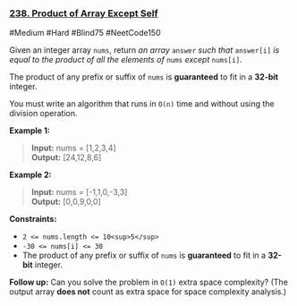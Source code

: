 ### [238. Product of Array Except Self](https://leetcode.com/problems/product-of-array-except-self/)

#Medium #Hard #Blind75 #NeetCode150

Given an integer array `nums`, return _an array_ `answer` _such that_ `answer[i]` _is equal to the product of all the elements of_ `nums` _except_ `nums[i]`.

The product of any prefix or suffix of `nums` is **guaranteed** to fit in a **32-bit** integer.

You must write an algorithm that runs in `O(n)` time and without using the division operation.

**Example 1:**

> **Input:** nums = \[1,2,3,4\]  
> **Output:** \[24,12,8,6\]

**Example 2:**

> **Input:** nums = \[-1,1,0,-3,3\]  
> **Output:** \[0,0,9,0,0\]

**Constraints:**

- `2 <= nums.length <= 10<sup>5</sup>`
- `-30 <= nums[i] <= 30`
- The product of any prefix or suffix of `nums` is **guaranteed** to fit in a
  **32-bit** integer.

**Follow up:** Can you solve the problem in `O(1)` extra space complexity? (The
output array **does not** count as extra space for space complexity analysis.)
